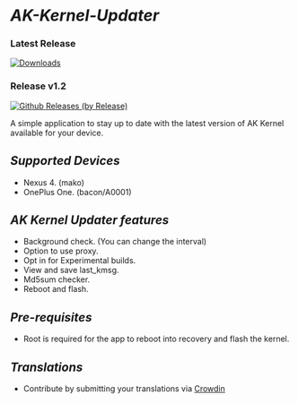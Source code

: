 # *AK-Kernel-Updater*
### Latest Release
[![Downloads](https://img.shields.io/github/downloads/CallMeAldy/AK-Kernel-Updater/latest/total.svg)](https://github.com/CallMeAldy/AK-Kernel-Updater/releases/latest)

### Release v1.2
[![Github Releases (by Release)](https://img.shields.io/github/downloads/CallMeAldy/AK-Kernel-Updater/v1.2/total.svg)](https://github.com/CallMeAldy/AK-Kernel-Updater/releases/tag/v1.2)

A simple application to stay up to date with the latest version of AK Kernel available for your device.

## *Supported Devices*

* Nexus 4. (mako)
* OnePlus One. (bacon/A0001)

## *AK Kernel Updater features*

* Background check. (You can change the interval)
* Option to use proxy.
* Opt in for Experimental builds.
* View and save last_kmsg.
* Md5sum checker.
* Reboot and flash.

## *Pre-requisites*

* Root is required for the app to reboot into recovery and flash the kernel.

## *Translations*

* Contribute by submitting your translations via [Crowdin](https://crowdin.com/project/ak-kernel-updater)
